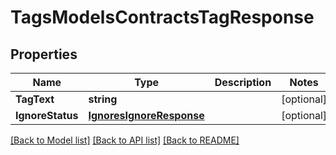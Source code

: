 # TagsModelsContractsTagResponse

## Properties
Name | Type | Description | Notes
------------ | ------------- | ------------- | -------------
**TagText** | **string** |  | [optional] 
**IgnoreStatus** | [**IgnoresIgnoreResponse**](Ignores.IgnoreResponse.md) |  | [optional] 

[[Back to Model list]](../README.md#documentation-for-models) [[Back to API list]](../README.md#documentation-for-api-endpoints) [[Back to README]](../README.md)


